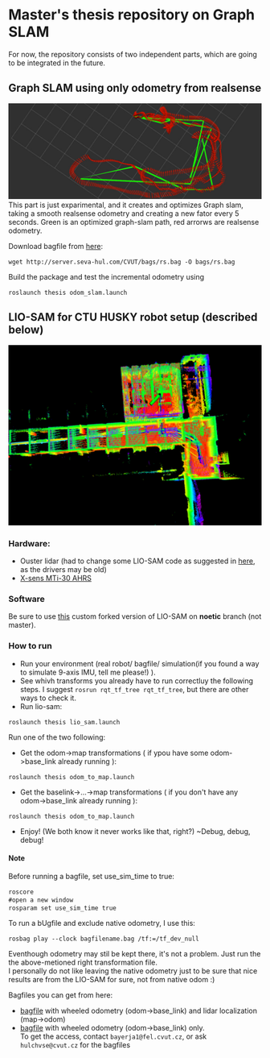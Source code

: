 # Master's thesis repository on Graph SLAM

For now, the repository consists of two independent parts, which are going to be integrated in the future.
## Graph SLAM using only odometry from realsense
![logo](https://github.com/graphSLAM-thesis-cvut/localization-bringup/blob/main/media/odom_slam_logo.jpg) <br/>
This part is just exparimental, and it creates and optimizes Graph slam, taking a smooth realsense odometry and creating a new fator every 5 seconds. Green is an optimized graph-slam path, red arrorws are realsense odometry.

Download bagfile from [here](http://server.seva-hul.com/CVUT/bags/rs.bag):
```
wget http://server.seva-hul.com/CVUT/bags/rs.bag -O bags/rs.bag
```
Build the package and test the incremental odometry using
```
roslaunch thesis odom_slam.launch
```
## LIO-SAM for CTU HUSKY robot setup (described below)

![logo](https://github.com/graphSLAM-thesis-cvut/localization-bringup/blob/main/media/logo.jpg)
### Hardware:
- Ouster lidar (had to change some LIO-SAM code as suggested in [here](https://github.com/TixiaoShan/LIO-SAM/issues/94), as the drivers may be old)
- [X-sens MTi-30 AHRS](https://cz.mouser.com/datasheet/2/693/mti-series-1358510.pdf) 
### Software
Be sure to use [this](https://github.com/graphSLAM-thesis-cvut/LIO-SAM-CTU) custom forked version of LIO-SAM on **noetic** branch (not master).
### How to run
- Run your environment (real robot/ bagfile/ simulation(if you found a way to simulate 9-axis IMU, tell me please!) ).
- See whivh transforms you already have to run correctluy the following steps. I suggest `rosrun rqt_tf_tree rqt_tf_tree`, but there are other ways to check it. 
- Run lio-sam:
```
roslaunch thesis lio_sam.launch
```
Run one of the two following:
- Get the odom->map transformations ( if ypou have some odom->base_link already running ):
```
roslaunch thesis odom_to_map.launch
```
- Get the baselink->...->map transformations ( if you don't have any odom->base_link already running ):
```
roslaunch thesis odom_to_map.launch
```

- Enjoy! (We both know it never works like that, right?) ~Debug, debug, debug!
#### Note
Before running a bagfile, set use_sim_time to true:
```
roscore
#open a new window
rosparam set use_sim_time true
```
To run a bUgfile and exclude native odometry, I use this:
```
rosbag play --clock bagfilename.bag /tf:=/tf_dev_null
```
Eventhough odometry may stil be kept there, it's not a problem. Just run the the above-metioned right transformation file. <br/>
I personally do not like leaving the native odometry just to be sure that nice results are from the LIO-SAM for sure, not from native odom :)

Bagfiles you can get from here:
- [bagfile](https://drive.google.com/file/d/1aLDQ2m8X-bRqlnpQXYwgNSpAp5E3woYV/view?usp=share_link) with wheeled odometry (odom->base_link) and lidar localization (map->odom)
- [bagfile](https://drive.google.com/file/d/186ZDQBXg3ULFumABJxUKXwNFR4AFaGDF/view?usp=share_link) with wheeled odometry (odom->base_link) only. <br/>
To get the access, contact `bayerja1@fel.cvut.cz`, or ask `hulchvse@cvut.cz` for the bagfiles 